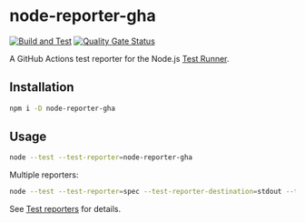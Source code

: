 # node-reporter-gha

[![Build and Test](https://github.com/sjinks/mocha-reporter-gha/actions/workflows/build.yml/badge.svg)](https://github.com/sjinks/mocha-reporter-gha/actions/workflows/build.yml)
[![Quality Gate Status](https://sonarcloud.io/api/project_badges/measure?project=sjinks_node-reporter-gha&metric=alert_status)](https://sonarcloud.io/summary/new_code?id=sjinks_node-reporter-gha)

A GitHub Actions test reporter for the Node.js [Test Runner](https://nodejs.org/api/test.html).

## Installation

```bash
npm i -D node-reporter-gha
```

## Usage

```bash
node --test --test-reporter=node-reporter-gha
```

Multiple reporters:

```bash
node --test --test-reporter=spec --test-reporter-destination=stdout --test-reporter=node-reporter-gha --test-reporter-destination=stdout
```

See [Test reporters](https://nodejs.org/api/test.html#test-reporters) for details.
